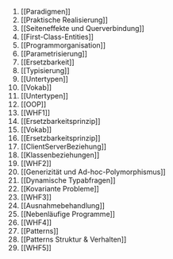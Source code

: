 1) [[Paradigmen]]
2) [[Praktische Realisierung]]
3) [[Seiteneffekte und Querverbindung]]
4) [[First-Class-Entities]]
5) [[Programmorganisation]]
6) [[Parametrisierung]]
7) [[Ersetzbarkeit]]
8) [[Typisierung]]
9) [[Untertypen]]
10) [[Vokab]]
11) [[Untertypen]]
12) [[OOP]]
13) [[WHF1]]
14) [[Ersetzbarkeitsprinzip]]
15) [[Vokab]]
16) [[Ersetzbarkeitsprinzip]]
17) [[ClientServerBeziehung]]
18) [[Klassenbeziehungen]]
19) [[WHF2]]
20) [[Generizität und Ad-hoc-Polymorphismus]]
21) [[Dynamische Typabfragen]]
22) [[Kovariante Probleme]]
23) [[WHF3]]
24) [[Ausnahmebehandlung]]
25) [[Nebenläufige Programme]]
26) [[WHF4]]
27) [[Patterns]]
28) [[Patterns Struktur & Verhalten]]
29) [[WHF5]]